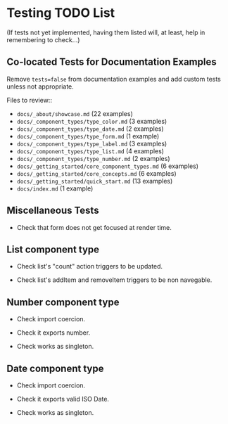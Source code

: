 Testing TODO List
=================

(If tests not yet implemented, having them listed will, at least, help in
 remembering to check...)


Co-located Tests for Documentation Examples
-------------------------------------------

Remove `tests=false` from documentation examples and add custom tests unless
not appropriate.

Files to review::
- `docs/_about/showcase.md` (22 examples)
- `docs/_component_types/type_color.md` (3 examples)
- `docs/_component_types/type_date.md` (2 examples)
- `docs/_component_types/type_form.md` (1 example)
- `docs/_component_types/type_label.md` (3 examples)
- `docs/_component_types/type_list.md` (4 examples)
- `docs/_component_types/type_number.md` (2 examples)
- `docs/_getting_started/core_component_types.md` (6 examples)
- `docs/_getting_started/core_concepts.md` (6 examples)
- `docs/_getting_started/quick_start.md` (13 examples)
- `docs/index.md` (1 example)


Miscellaneous Tests
-------------------

  * Check that form does not get focused at render time.


List component type
-------------------

  * Check list's "count" action triggers to be updated.

  * Check list's addItem and removeItem triggers to be non navegable.


Number component type
---------------------

  * Check import coercion.

  * Check it exports number.

  * Check works as singleton.


Date component type
-------------------

  * Check import coercion.

  * Check it exports valid ISO Date.

  * Check works as singleton.






